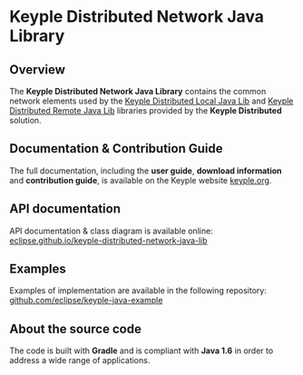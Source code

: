 # Keyple Distributed Network Java Library

## Overview

The **Keyple Distributed Network Java Library** contains the common network elements used by the [Keyple Distributed Local Java Lib](https://github.com/eclipse/keyple-distributed-local-java-lib) and [Keyple Distributed Remote Java Lib](https://github.com/eclipse/keyple-distributed-remote-java-lib) libraries provided by the **Keyple Distributed** solution.

## Documentation & Contribution Guide

The full documentation, including the **user guide**, **download information** and **contribution guide**, is available on the Keyple website [keyple.org](https://keyple.org).

## API documentation

API documentation & class diagram is available online: [eclipse.github.io/keyple-distributed-network-java-lib](https://eclipse.github.io/keyple-distributed-network-java-lib)

## Examples

Examples of implementation are available in the following repository: [github.com/eclipse/keyple-java-example](https://github.com/eclipse/keyple-java-example)

## About the source code

The code is built with **Gradle** and is compliant with **Java 1.6** in order to address a wide range of applications.
